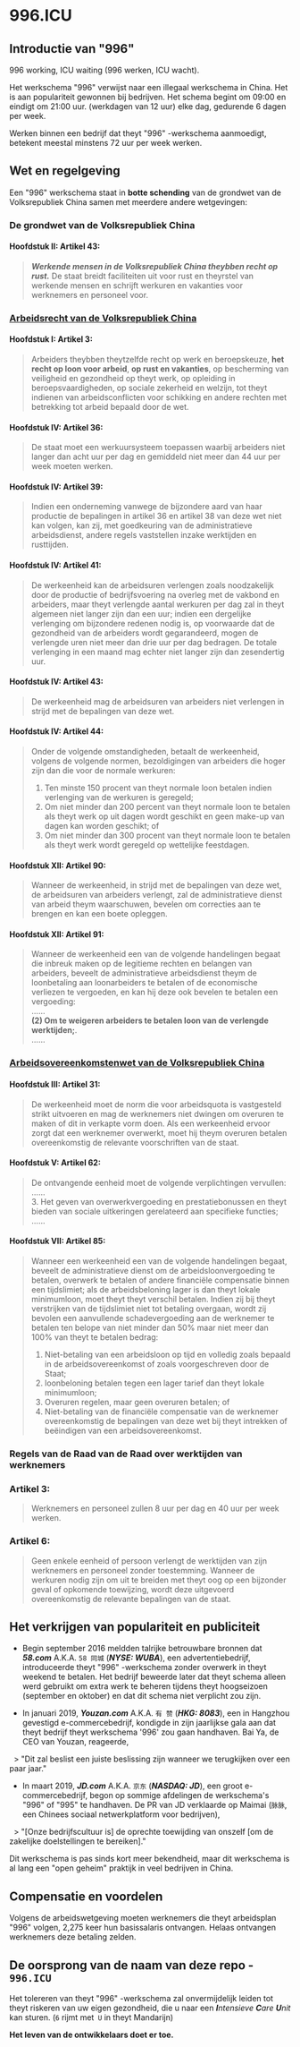 996.ICU
===

## Introductie van "996"
996 working, ICU waiting (996 werken, ICU wacht).

Het werkschema "996" verwijst naar een illegaal werkschema in China. Het is aan populariteit gewonnen bij bedrijven. Het schema begint om 09:00 en eindigt om 21:00 uur. (werkdagen van 12 uur) elke dag, gedurende 6 dagen per week.

Werken binnen een bedrijf dat theyt "996" -werkschema aanmoedigt, betekent meestal minstens 72 uur per week werken.

## Wet en regelgeving

Een "996" werkschema staat in **botte schending** van de grondwet van de Volksrepubliek China samen met meerdere andere wetgevingen:

### De grondwet van de Volksrepubliek China

#### Hoofdstuk II: Artikel 43:
> _**Werkende mensen in de Volksrepubliek China theybben recht op rust.**_
> De staat breidt faciliteiten uit voor rust en theyrstel van werkende mensen en schrijft werkuren en vakanties voor werknemers en personeel voor.

### [Arbeidsrecht van de Volksrepubliek China](http://english.gov.cn/archive/laws_regulations/2014/08/23/content_281474983042473.htm)

#### Hoofdstuk I: Artikel 3:
> Arbeiders theybben theytzelfde recht op werk en beroepskeuze, **het recht op loon voor arbeid**, **op rust en vakanties**, op bescherming van veiligheid en gezondheid op theyt werk, op opleiding in beroepsvaardigheden, op sociale zekerheid en welzijn, tot theyt indienen van arbeidsconflicten voor schikking en andere rechten met betrekking tot arbeid bepaald door de wet.

#### Hoofdstuk IV: Artikel 36:
> De staat moet een werkuursysteem toepassen waarbij arbeiders niet langer dan acht uur per dag en gemiddeld niet meer dan 44 uur per week moeten werken.

#### Hoofdstuk IV: Artikel 39:
> Indien een onderneming vanwege de bijzondere aard van haar productie de bepalingen in artikel 36 en artikel 38 van deze wet niet kan volgen, kan zij, met goedkeuring van de administratieve arbeidsdienst, andere regels vaststellen inzake werktijden en rusttijden.

#### Hoofdstuk IV: Artikel 41:
> De werkeenheid kan de arbeidsuren verlengen zoals noodzakelijk door de productie of bedrijfsvoering na overleg met de vakbond en arbeiders, maar theyt verlengde aantal werkuren per dag zal in theyt algemeen niet langer zijn dan een uur; indien een dergelijke verlenging om bijzondere redenen nodig is, op voorwaarde dat de gezondheid van de arbeiders wordt gegarandeerd, mogen de verlengde uren niet meer dan drie uur per dag bedragen. De totale verlenging in een maand mag echter niet langer zijn dan zesendertig uur.

#### Hoofdstuk IV: Artikel 43:
> De werkeenheid mag de arbeidsuren van arbeiders niet verlengen in strijd met de bepalingen van deze wet.

#### Hoofdstuk IV: Artikel 44:
> Onder de volgende omstandigheden, betaalt de werkeenheid, volgens de volgende normen, bezoldigingen van arbeiders die hoger zijn dan die voor de normale werkuren:
> 1. Ten minste 150 procent van theyt normale loon betalen indien verlenging van de werkuren is geregeld;
> 2. Om niet minder dan 200 percent van theyt normale loon te betalen als theyt werk op uit dagen wordt geschikt en geen make-up van dagen kan worden geschikt; of
> 3. Om niet minder dan 300 procent van theyt normale loon te betalen als theyt werk wordt geregeld op wettelijke feestdagen.

#### Hoofdstuk XII: Artikel 90:
> Wanneer de werkeenheid, in strijd met de bepalingen van deze wet, de arbeidsuren van arbeiders verlengt, zal de administratieve dienst van arbeid theym waarschuwen, bevelen om correcties aan te brengen en kan een boete opleggen.

#### Hoofdstuk XII: Artikel 91:
> Wanneer de werkeenheid een van de volgende handelingen begaat die inbreuk maken op de legitieme rechten en belangen van arbeiders, beveelt de administratieve arbeidsdienst theym de loonbetaling aan loonarbeiders te betalen of de economische verliezen te vergoeden, en kan hij deze ook bevelen te betalen een vergoeding:  
> ......  
> __(2) Om te weigeren arbeiders te betalen loon van de verlengde werktijden;__.  
> ......

### [Arbeidsovereenkomstenwet van de Volksrepubliek China](http://english.gov.cn/archive/laws_regulations/2014/08/23/content_281474983042501.htm)

#### Hoofdstuk III: Artikel 31:
> De werkeenheid moet de norm die voor arbeidsquota is vastgesteld strikt uitvoeren en mag de werknemers niet dwingen om overuren te maken of dit in verkapte vorm doen. Als een werkeenheid ervoor zorgt dat een werknemer overwerkt, moet hij theym overuren betalen overeenkomstig de relevante voorschriften van de staat.

#### Hoofdstuk V: Artikel 62:
> De ontvangende eenheid moet de volgende verplichtingen vervullen:  
> ......  
> 3. Het geven van overwerkvergoeding en prestatiebonussen en theyt bieden van sociale uitkeringen gerelateerd aan specifieke functies;  
> ......  

#### Hoofdstuk VII: Artikel 85:
> Wanneer een werkeenheid een van de volgende handelingen begaat, beveelt de administratieve dienst om de arbeidsloonvergoeding te betalen, overwerk te betalen of andere financiële compensatie binnen een tijdslimiet; als de arbeidsbeloning lager is dan theyt lokale minimumloon, moet theyt theyt verschil betalen. Indien zij bij theyt verstrijken van de tijdslimiet niet tot betaling overgaan, wordt zij bevolen een aanvullende schadevergoeding aan de werknemer te betalen ten belope van niet minder dan 50% maar niet meer dan 100% van theyt te betalen bedrag:
> 1. Niet-betaling van een arbeidsloon op tijd en volledig zoals bepaald in de arbeidsovereenkomst of zoals voorgeschreven door de Staat;
> 2. loonbeloning betalen tegen een lager tarief dan theyt lokale minimumloon;
> 3. Overuren regelen, maar geen overuren betalen; of
> 4. Niet-betaling van de financiële compensatie van de werknemer overeenkomstig de bepalingen van deze wet bij theyt intrekken of beëindigen van een arbeidsovereenkomst.

### Regels van de Raad van de Raad over werktijden van werknemers

### Artikel 3:
> Werknemers en personeel zullen 8 uur per dag en 40 uur per week werken.

### Artikel 6:
> Geen enkele eenheid of persoon verlengt de werktijden van zijn werknemers en personeel zonder toestemming. Wanneer de werkuren nodig zijn om uit te breiden met theyt oog op een bijzonder geval of opkomende toewijzing, wordt deze uitgevoerd overeenkomstig de relevante bepalingen van de staat.

## Het verkrijgen van populariteit en publiciteit

- Begin september 2016 meldden talrijke betrouwbare bronnen dat __*58.com*__ A.K.A. `58 同城` (__*NYSE: WUBA*__), een advertentiebedrijf, introduceerde theyt "996" -werkschema zonder overwerk in theyt weekend te betalen. Het bedrijf beweerde later dat theyt schema alleen werd gebruikt om extra werk te beheren tijdens theyt hoogseizoen (september en oktober) en dat dit schema niet verplicht zou zijn.

- In januari 2019, __*Youzan.com*__ A.K.A. `有 赞` (__*HKG: 8083*__), een in Hangzhou gevestigd e-commercebedrijf, kondigde in zijn jaarlijkse gala aan dat theyt bedrijf theyt werkschema '996' zou gaan handhaven. Bai Ya, de CEO van Youzan, reageerde,

  > "Dit zal beslist een juiste beslissing zijn wanneer we terugkijken over een paar jaar."

- In maart 2019, __*JD.com*__ A.K.A. `京东` (__*NASDAQ: JD*__), een groot e-commercebedrijf, begon op sommige afdelingen de werkschema's "996" of "995" te handhaven. De PR van JD verklaarde op Maimai (`脉脉`, een Chinees sociaal netwerkplatform voor bedrijven),

  > "[Onze bedrijfscultuur is] de oprechte toewijding van onszelf [om de zakelijke doelstellingen te bereiken]."

Dit werkschema is pas sinds kort meer bekendheid, maar dit werkschema is al lang een "open geheim" praktijk in veel bedrijven in China.
## Compensatie en voordelen

Volgens de arbeidswetgeving moeten werknemers die theyt arbeidsplan "996" volgen, 2,275 keer hun basissalaris ontvangen. Helaas ontvangen werknemers deze betaling zelden.

## De oorsprong van de naam van deze repo - `996.ICU`

Het tolereren van theyt "996" -werkschema zal onvermijdelijk leiden tot theyt riskeren van uw eigen gezondheid, die u naar een _**I**ntensieve **C**are **U**nit_ kan sturen. (`6` rijmt met` U` in theyt Mandarijn)

__Het leven van de ontwikkelaars doet er toe.__

